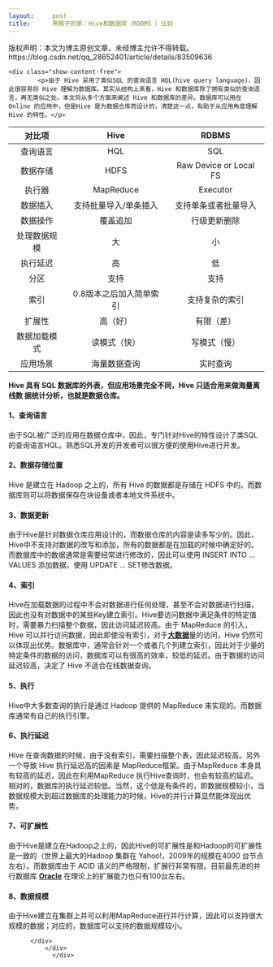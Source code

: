 ```yaml
---
layout:     post
title:      黑猴子的家：Hive和数据库（RDBMS ）比较
---
```

<div id="article_content" class="article_content clearfix csdn-tracking-statistics" data-pid="blog" data-mod="popu_307" data-dsm="post">
								<div class="article-copyright">
					版权声明：本文为博主原创文章，未经博主允许不得转载。					https://blog.csdn.net/qq_28652401/article/details/83509636				</div>
								            <link rel="stylesheet" href="https://csdnimg.cn/release/phoenix/template/css/ck_htmledit_views-f76675cdea.css">
						<div class="htmledit_views" id="content_views">
                
    <div class="show-content-free">
            <p>由于 Hive 采用了类似SQL 的查询语言 HQL(hive query language)，因此很容易将 Hive 理解为数据库。其实从结构上来看，Hive 和数据库除了拥有类似的查询语言，再无类似之处。本文将从多个方面来阐述 Hive 和数据库的差异。数据库可以用在 Online 的应用中，但是Hive 是为数据仓库而设计的，清楚这一点，有助于从应用角度理解 Hive 的特性。</p>
<table><thead><tr><th style="text-align:center;">对比项</th>
<th style="text-align:center;">Hive</th>
<th style="text-align:center;">RDBMS</th>
</tr></thead><tbody><tr><td style="text-align:center;">查询语言</td>
<td style="text-align:center;">HQL</td>
<td style="text-align:center;">SQL</td>
</tr><tr><td style="text-align:center;">数据存储</td>
<td style="text-align:center;">HDFS</td>
<td style="text-align:center;">Raw Device or Local FS</td>
</tr><tr><td style="text-align:center;">执行器</td>
<td style="text-align:center;">MapReduce</td>
<td style="text-align:center;">Executor</td>
</tr><tr><td style="text-align:center;">数据插入</td>
<td style="text-align:center;">支持批量导入/单条插入</td>
<td style="text-align:center;">支持单条或者批量导入</td>
</tr><tr><td style="text-align:center;">数据操作</td>
<td style="text-align:center;">覆盖追加</td>
<td style="text-align:center;">行级更新删除</td>
</tr><tr><td style="text-align:center;">处理数据规模</td>
<td style="text-align:center;">大</td>
<td style="text-align:center;">小</td>
</tr><tr><td style="text-align:center;">执行延迟</td>
<td style="text-align:center;">高</td>
<td style="text-align:center;">低</td>
</tr><tr><td style="text-align:center;">分区</td>
<td style="text-align:center;">支持</td>
<td style="text-align:center;">支持</td>
</tr><tr><td style="text-align:center;">索引</td>
<td style="text-align:center;">0.8版本之后加入简单索引</td>
<td style="text-align:center;">支持复杂的索引</td>
</tr><tr><td style="text-align:center;">扩展性</td>
<td style="text-align:center;">高（好）</td>
<td style="text-align:center;">有限（差）</td>
</tr><tr><td style="text-align:center;">数据加载模式</td>
<td style="text-align:center;">读模式（快）</td>
<td style="text-align:center;">写模式（慢）</td>
</tr><tr><td style="text-align:center;">应用场景</td>
<td style="text-align:center;">海量数据查询</td>
<td style="text-align:center;">实时查询</td>
</tr></tbody></table><p><strong>Hive 具有 SQL 数据库的外表，但应用场景完全不同，Hive 只适合用来做海量离线数 据统计分析，也就是数据仓库。</strong></p>
<h4>1、查询语言</h4>
<p>由于SQL被广泛的应用在数据仓库中，因此，专门针对Hive的特性设计了类SQL的查询语言HQL。熟悉SQL开发的开发者可以很方便的使用Hive进行开发。</p>
<h4>2、数据存储位置</h4>
<p>Hive 是建立在 Hadoop 之上的，所有 Hive 的数据都是存储在 HDFS 中的。而数据库则可以将数据保存在块设备或者本地文件系统中。</p>
<h4>3、数据更新</h4>
<p>由于Hive是针对数据仓库应用设计的，而数据仓库的内容是读多写少的。因此，Hive中不支持对数据的改写和添加，所有的数据都是在加载的时候中确定好的。而数据库中的数据通常是需要经常进行修改的，因此可以使用 INSERT INTO …  VALUES 添加数据，使用 UPDATE … SET修改数据。</p>
<h4>4、索引</h4>
<p>Hive在加载数据的过程中不会对数据进行任何处理，甚至不会对数据进行扫描，因此也没有对数据中的某些Key建立索引。Hive要访问数据中满足条件的特定值时，需要暴力扫描整个数据，因此访问延迟较高。由于 MapReduce 的引入， Hive 可以并行访问数据，因此即使没有索引，对于<a href="http://lib.csdn.net/base/hadoop" rel="nofollow"><strong>大数据</strong></a>量的访问，Hive 仍然可以体现出优势。数据库中，通常会针对一个或者几个列建立索引，因此对于少量的特定条件的数据的访问，数据库可以有很高的效率，较低的延迟。由于数据的访问延迟较高，决定了 Hive 不适合在线数据查询。</p>
<h4>5、执行</h4>
<p>Hive中大多数查询的执行是通过 Hadoop 提供的 MapReduce 来实现的。而数据库通常有自己的执行引擎。</p>
<h4>6、执行延迟</h4>
<p>Hive 在查询数据的时候，由于没有索引，需要扫描整个表，因此延迟较高。另外一个导致 Hive 执行延迟高的因素是 MapReduce框架。由于MapReduce 本身具有较高的延迟，因此在利用MapReduce 执行Hive查询时，也会有较高的延迟。相对的，数据库的执行延迟较低。当然，这个低是有条件的，即数据规模较小，当数据规模大到超过数据库的处理能力的时候，Hive的并行计算显然能体现出优势。</p>
<h4>7、可扩展性</h4>
<p>由于Hive是建立在Hadoop之上的，因此Hive的可扩展性是和Hadoop的可扩展性是一致的（世界上最大的Hadoop 集群在 Yahoo!，2009年的规模在4000 台节点左右）。而数据库由于 ACID 语义的严格限制，扩展行非常有限。目前最先进的并行数据库 <a href="http://lib.csdn.net/base/oracle" rel="nofollow"><strong>Oracle</strong></a> 在理论上的扩展能力也只有100台左右。</p>
<h4>8、数据规模</h4>
<p>由于Hive建立在集群上并可以利用MapReduce进行并行计算，因此可以支持很大规模的数据；对应的，数据库可以支持的数据规模较小。</p>

          </div>
              </div>
                </div>